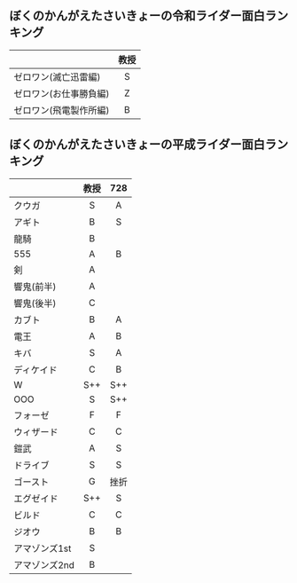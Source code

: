 ## ぼくのかんがえたさいきょーの令和ライダー面白ランキング  

| |教授|
|---|:---:|
|ゼロワン(滅亡迅雷編)|S|
|ゼロワン(お仕事勝負編)|Z|
|ゼロワン(飛電製作所編)|B|


## ぼくのかんがえたさいきょーの平成ライダー面白ランキング  

| |教授|728|
|---|:---:|:---:|
|クウガ|S|A|
|アギト|B|S|
|龍騎|B||
|555|A|B|
|剣|A||
|響鬼(前半)|A||
|響鬼(後半)|C||
|カブト|B|A|
|電王|A|B|
|キバ|S|A|
|ディケイド|C|B|
|W|S++|S++|
|OOO|S|S++|
|フォーゼ|F|F|
|ウィザード|C|C|
|鎧武|A|S|
|ドライブ|S|S|
|ゴースト|G|挫折|
|エグゼイド|S++|S|
|ビルド|C|C|
|ジオウ|B|B|
|アマゾンズ1st|S||
|アマゾンズ2nd|B||
